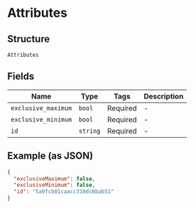 
# Attributes

## Structure

`Attributes`

## Fields

| Name | Type | Tags | Description |
|  --- | --- | --- | --- |
| `exclusive_maximum` | `bool` | Required | - |
| `exclusive_minimum` | `bool` | Required | - |
| `id` | `string` | Required | - |

## Example (as JSON)

```json
{
  "exclusiveMaximum": false,
  "exclusiveMinimum": false,
  "id": "5a9fcb01caacc310dc6bab51"
}
```

